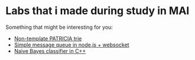 # Labs that i made during study in MAI
Something that might be interesting for you:
* [Non-template PATRICIA trie](3rd_semester/Struct/PatriciaIsLovePatriciaIsLife)
* [Simple message queue in node.js + websocket](3rd_semester/OpSys/kp)
* [Naive Bayes classifier in C++](4th_semester/DA/NBC)
